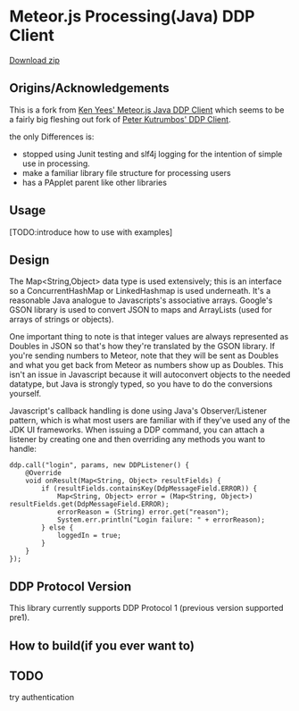 Meteor.js Processing(Java) DDP Client
=========================

[Download zip](https://github.com/yasushisakai/processing-ddp-client/releases/download/v0.0.1-beta.1/ddpclient.zip)

Origins/Acknowledgements
------------------------
This is a fork from [Ken Yees' Meteor.js Java DDP Client](https://github.com/kenyee/java-ddp-client) which seems to be a
fairly big fleshing out fork of [Peter Kutrumbos'
DDP Client](https://github.com/kutrumbo/java-ddp-client).


the only Differences is:
* stopped using Junit testing and slf4j logging for the intention of simple use in processing.
* make a familiar library file structure for processing users
* has a PApplet parent like other libraries

Usage
-----
[TODO:introduce how to use with examples]


Design
------
The Map&lt;String,Object> data type is used extensively; this is an interface
so a ConcurrentHashMap or LinkedHashmap is used underneath.  It's a reasonable Java
analogue to Javascripts's associative arrays.  Google's GSON library is used to convert
JSON to maps and ArrayLists (used for arrays of strings or objects).  

One important thing to note is that integer values are always represented as
Doubles in JSON so that's how they're translated by the GSON library.  If you're
sending numbers to Meteor, note that they will be sent as Doubles and what
you get back from Meteor as numbers show up as Doubles.  This isn't an issue in
Javascript because it will autoconvert objects to the needed datatype, but Java
is strongly typed, so you have to do the conversions yourself.

Javascript's callback handling is done using Java's Observer/Listener pattern,
which is what most users are familiar with if they've used any of the JDK UI
frameworks.  When issuing a DDP command, you can attach a listener by creating one
and then overriding any methods you want to handle:

	ddp.call("login", params, new DDPListener() {
		@Override
		void onResult(Map<String, Object> resultFields) {
			if (resultFields.containsKey(DdpMessageField.ERROR)) {
				Map<String, Object> error = (Map<String, Object>) resultFields.get(DdpMessageField.ERROR);
				errorReason = (String) error.get("reason");
				System.err.println("Login failure: " + errorReason);
			} else {
				loggedIn = true;
			}
		}
	});


DDP Protocol Version
--------------------
This library currently supports DDP Protocol 1 (previous version supported pre1).

How to build(if you ever want to)
--------------

TODO
--------------
try authentication
